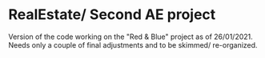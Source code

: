 # RealEstate/ Second AE project

Version of the code working on the "Red & Blue" project as of 26/01/2021.
Needs only a couple of final adjustments and to be skimmed/ re-organized. 
